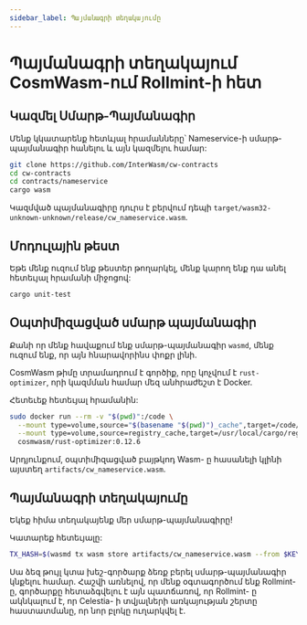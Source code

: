 ```yaml
---
sidebar_label: Պայմանագրի տեղակայումը
---
```


# Պայմանագրի տեղակայում CosmWasm-ում Rollmint-ի հետ
<!-- markdownlint-disable MD013 -->

## Կազմել Սմարթ-Պայմանագիր

Մենք կկատարենք հետևյալ հրամանները՝ Nameservice-ի սմարթ-պայմանագիր հանելու և այն կազմելու համար:

```sh
git clone https://github.com/InterWasm/cw-contracts
cd cw-contracts
cd contracts/nameservice
cargo wasm
```

Կազմված պայմանագիրը դուրս է բերվում դեպի `target/wasm32-unknown-unknown/release/cw_nameservice.wasm`.

## Մոդուլային թեստ

Եթե մենք ուզում ենք թեստեր թողարկել, մենք կարող ենք դա անել հետեւյալ հրամանի միջոցով:

```sh
cargo unit-test
```

## Օպտիմիզացված սմարթ պայմանագիր

Քանի որ մենք հավաքում ենք սմարթ-պայմանագիր `wasmd`, մենք ուզում ենք, որ այն հնարավորինս փոքր լինի.

CosmWasm թիմը տրամադրում է գործիք, որը կոչվում է `rust-optimizer`, որի կազմման համար մեզ անհրաժեշտ է Docker.

Հետեւեք հետեւյալ հրամանին:

```sh
sudo docker run --rm -v "$(pwd)":/code \
  --mount type=volume,source="$(basename "$(pwd)")_cache",target=/code/target \
  --mount type=volume,source=registry_cache,target=/usr/local/cargo/registry \
  cosmwasm/rust-optimizer:0.12.6
```

Արդյունքում, օպտիմիզացված բայթկոդ Wasm- ը հասանելի կլինի այստեղ `artifacts/cw_nameservice.wasm`.

## Պայմանագրի տեղակայումը

Եկեք հիմա տեղակայենք մեր սմարթ-պայմանագիրը!

Կատարեք հետեւյալը:

```sh
TX_HASH=$(wasmd tx wasm store artifacts/cw_nameservice.wasm --from $KEY_NAME --keyring-backend test $TXFLAG --output json -y | jq -r '.txhash') 
```

Սա ձեզ թույլ կտա խեշ-գործարք ձեռք բերել սմարթ-պայմանագիր կնքելու համար. Հաշվի առնելով, որ մենք օգտագործում ենք Rollmint- ը, գործարքը հետաձգվելու է այն պատճառով, որ Rollmint- ը ակնկալում է, որ Celestia- ի տվյալների առկայության շերտը հաստատմանը, որ նոր բլոկը ուղարկվել է.
